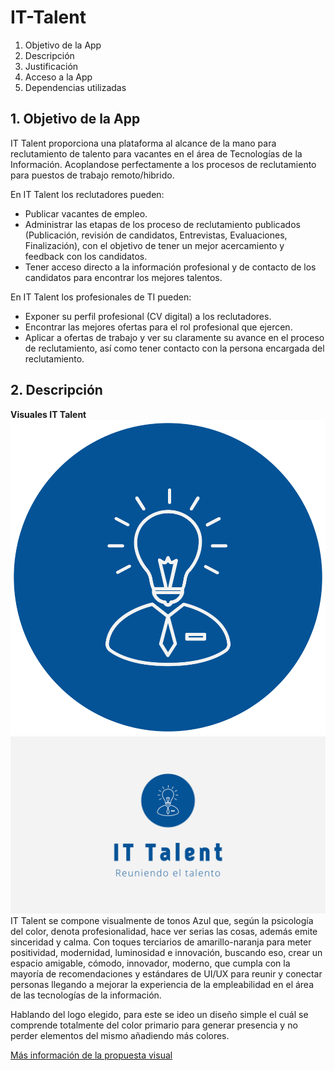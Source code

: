 # IT-Talent

1. Objetivo de la App
2. Descripción
3. Justificación
4. Acceso a la App
5. Dependencias utilizadas

## 1. Objetivo de la App

IT Talent proporciona una plataforma al alcance de la mano para reclutamiento de talento para vacantes en el área de Tecnologías de la Información. Acoplandose perfectamente a los procesos de reclutamiento para puestos de trabajo remoto/hibrido.

En IT Talent los reclutadores pueden:

- Publicar vacantes de empleo.
- Administrar las etapas de los proceso de reclutamiento publicados (Publicación, revisión de candidatos, Entrevistas, Evaluaciones, Finalización), con el objetivo de tener un mejor acercamiento y feedback con los candidatos.
- Tener acceso directo a la información profesional y de contacto de los candidatos para encontrar los mejores talentos.

En IT Talent los profesionales de TI pueden:

- Exponer su perfil profesional (CV digital) a los reclutadores.
- Encontrar las mejores ofertas para el rol profesional que ejercen.
- Aplicar a ofertas de trabajo y ver su claramente su avance en el proceso de reclutamiento, así como tener contacto con la persona encargada del reclutamiento.

## 2. Descripción

**Visuales IT Talent**
![ic_logo](./assets/logotransparent.png)
![main_logo](./assets/logo-horizontal.png)
IT Talent se compone visualmente de tonos Azul que, según la psicología del color, denota profesionalidad, hace ver serias las cosas, además emite sinceridad y calma. Con toques terciarios de amarillo-naranja para meter positividad, modernidad, luminosidad e innovación, buscando eso, crear un espacio amigable, cómodo, innovador, moderno, que cumpla con la mayoría de recomendaciones y estándares de UI/UX para reunir y conectar personas llegando a mejorar la experiencia de la empleabilidad en el área de las tecnologías de la información.

Hablando del logo elegido, para este se ideo un diseño simple el cuál se comprende totalmente del color primario para generar presencia y no perder elementos del mismo añadiendo más colores.

[Más información de la propuesta visual](./propuesta-visualPropuesta%20visual%20IT%20Talent.pdf)

